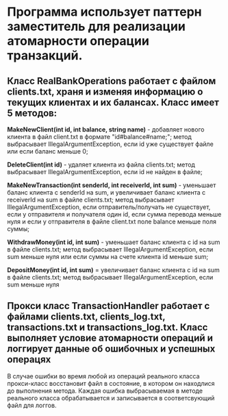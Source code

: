 <h1>Программа использует паттерн заместитель для реализации атомарности операции транзакций.</h1>

<h2>Класс RealBankOperations работает с файлом clients.txt, храня и изменяя информацию о текущих клиентах и их балансах. Класс имеет 5 методов:</h2>

<b>MakeNewClient(int id, int balance, string name)</b> - добавляет нового клиента в файл client.txt в формате "id#balance#name;"; метод выбрасывает IllegalArgumentException, если id уже существует файле или если баланс меньше 0;

<b>DeleteClient(int id)</b> - удаляет клиента из файла clients.txt; метод выбрасывает IllegalArgumentException, если id не найден в файле;

<b>MakeNewTransaction(int senderId, int receiverId, int sum)</b> - уменьшает баланс клиента с senderId на sum, и увеличивает баланс клиента с receiverId на sum в файле clients.txt; метод выбрасывает IllegalArgumentException, если отправитель/получать не существует, если у отправителя и получателя один id, если сумма перевода меньше нуля и если у отправителя в файле client.txt поле balance меньше поля суммы;

<b>WithdrawMoney(int id, int sum)</b> - уменьшает баланс клиента с id на sum в файле clients.txt; метод выбрасывает IllegalArgumentException, если sum меньше нуля или если суммы на счете клиента id меньше sum;

<b>DepositMoney(int id, int sum)</b> = увеличивает баланс клиента с id на sum в файле clients.txt; метод выбрасывает IllegalArgumentException, если sum меньше нуля

<h2>Прокси класс TransactionHandler работает с файлами clients.txt, clients_log.txt, transactions.txt и transactions_log.txt. Класс выполняет условие атомарности операций и логгирует данные об ошибочных и успешных операцях</h2>

В случае ошибки во время любой из операций реального класса прокси-класс восстановит файл в состояние, в котором он находлися до выполнения метода. Каждая ошибка выбрасываемая в методе реального класса обрабатывается и записывается в соответсвующий файл для логгов.
